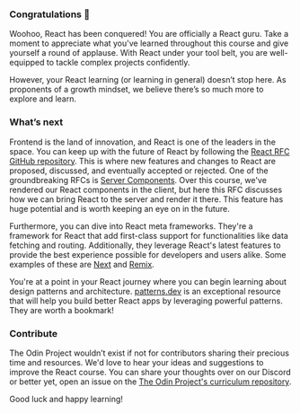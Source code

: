 ### Congratulations 🎉

Woohoo, React has been conquered! You are officially a React guru. Take a moment to appreciate what you've learned throughout this course and give yourself a round of applause. With React under your tool belt, you are well-equipped to tackle complex projects confidently.

However, your React learning (or learning in general) doesn’t stop here. As proponents of a growth mindset, we believe there’s so much more to explore and learn.

### What’s next

Frontend is the land of innovation, and React is one of the leaders in the space. You can keep up with the future of React by following the [React RFC GitHub repository](https://github.com/reactjs/rfcs). This is where new features and changes to React are proposed, discussed, and eventually accepted or rejected. One of the groundbreaking RFCs is [Server Components](https://github.com/reactjs/rfcs/blob/main/text/0188-server-components.md). Over this course, we've rendered our React components in the client, but here this RFC discusses how we can bring React to the server and render it there. This feature has huge potential and is worth keeping an eye on in the future.

Furthermore, you can dive into React meta frameworks. They're a framework for React that add first-class support for functionalities like data fetching and routing. Additionally, they leverage React's latest features to provide the best experience possible for developers and users alike. Some examples of these are [Next](https://nextjs.org/) and [Remix](https://remix.run/).

You're at a point in your React journey where you can begin learning about design patterns and architecture. [patterns.dev](https://www.patterns.dev/) is an exceptional resource that will help you build better React apps by leveraging powerful patterns. They are worth a bookmark!

### Contribute

The Odin Project wouldn’t exist if not for contributors sharing their precious time and resources. We'd love to hear your ideas and suggestions to improve the React course. You can share your thoughts over on our Discord or better yet, open an issue on the [The Odin Project's curriculum repository](https://github.com/TheOdinProject/curriculum/issues).

Good luck and happy learning!
